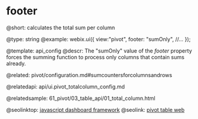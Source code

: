 footer
=============

@short:
	calculates the total sum per column

@type: string
@example:
webix.ui({
    view:"pivot",
    footer: "sumOnly",
    //...
});

@template:	api_config
@descr:
The "sumOnly" value of the *footer* property forces the summing function to process only columns that contain sums already.

@related:
pivot/configuration.md#sumcountersforcolumnsandrows

@relatedapi:
api/ui.pivot_totalcolumn_config.md

@relatedsample:
61_pivot/03_table_api/01_total_column.html

@seolinktop: [javascript dashboard framework](https://webix.com)
@seolink: [pivot table web](https://webix.com/pivot/)